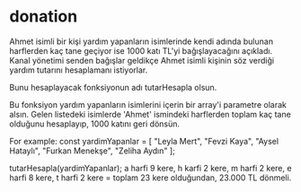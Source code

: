 # donation

Ahmet isimli bir kişi yardım yapanların isimlerinde kendi adında bulunan harflerden kaç tane geçiyor ise 1000 katı TL'yi bağışlayacağını açıkladı. Kanal yönetimi senden bağışlar geldikçe Ahmet isimli kişinin söz verdiği yardım tutarını hesaplamanı istiyorlar.

Bunu hesaplayacak fonksiyonun adı tutarHesapla olsun.

Bu fonksiyon yardım yapanların isimlerini içerin bir array'i parametre olarak alsın.
Gelen listedeki isimlerde 'Ahmet' ismindeki harflerden toplam kaç tane olduğunu hesaplayıp, 1000 katını geri dönsün.

For example:
const yardimYapanlar = [
	"Leyla Mert",
	"Fevzi Kaya",
	"Aysel Hataylı",
	"Furkan Menekşe",
	"Zeliha Aydın"
];

tutarHesapla(yardimYapanlar);
a harfi 9 kere,
h karfi 2 kere,
m harfi 2 kere,
e harfi 8 kere,
t harfi 2 kere = toplam 23 kere olduğundan, 
23.000 TL dönmeli.
